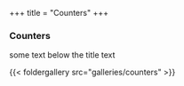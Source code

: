 +++
title = "Counters"
+++

### Counters

some text below the title text 

{{< foldergallery src="galleries/counters" >}}